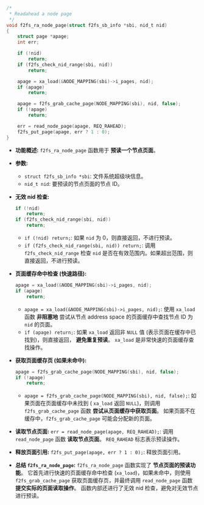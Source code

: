 ```c
/*
 * Readahead a node page
 */
void f2fs_ra_node_page(struct f2fs_sb_info *sbi, nid_t nid)
{
	struct page *apage;
	int err;

	if (!nid)
		return;
	if (f2fs_check_nid_range(sbi, nid))
		return;

	apage = xa_load(&NODE_MAPPING(sbi)->i_pages, nid);
	if (apage)
		return;

	apage = f2fs_grab_cache_page(NODE_MAPPING(sbi), nid, false);
	if (!apage)
		return;

	err = read_node_page(apage, REQ_RAHEAD);
	f2fs_put_page(apage, err ? 1 : 0);
}
```

*   **功能概述:** `f2fs_ra_node_page` 函数用于 **预读一个节点页面**。

*   **参数:**
    *   `struct f2fs_sb_info *sbi`: 文件系统超级块信息。
    *   `nid_t nid`:  要预读的节点页面的节点 ID。

*   **无效 nid 检查:**
    ```c
    if (!nid)
        return;
    if (f2fs_check_nid_range(sbi, nid))
        return;
    ```
    *   `if (!nid) return;`:  如果 `nid` 为 0，则直接返回，不进行预读。
    *   `if (f2fs_check_nid_range(sbi, nid)) return;`:  调用 `f2fs_check_nid_range` 检查 `nid` 是否在有效范围内。如果超出范围，则直接返回，不进行预读。

*   **页面缓存命中检查 (快速路径):**
    ```c
    apage = xa_load(&NODE_MAPPING(sbi)->i_pages, nid);
    if (apage)
        return;
    ```
    *   `apage = xa_load(&NODE_MAPPING(sbi)->i_pages, nid);`:  使用 `xa_load` 函数 **非阻塞地** 尝试从节点 address space 的页面缓存中查找节点 ID 为 `nid` 的页面。
    *   `if (apage) return;`:  如果 `xa_load` 返回非 `NULL` 值 (表示页面在缓存中已找到)，则直接返回， **避免重复预读**。  `xa_load` 是非常快速的页面缓存查找操作。

*   **获取页面缓存页 (如果未命中):**
    ```c
    apage = f2fs_grab_cache_page(NODE_MAPPING(sbi), nid, false);
    if (!apage)
        return;
    ```
    *   `apage = f2fs_grab_cache_page(NODE_MAPPING(sbi), nid, false);`:  如果页面在页面缓存中未找到 ( `xa_load` 返回 `NULL`)，则调用 `f2fs_grab_cache_page` 函数 **尝试从页面缓存中获取页面**。  如果页面不在缓存中，`f2fs_grab_cache_page` 可能会分配新的页面。

*   **读取节点页面:**  `err = read_node_page(apage, REQ_RAHEAD);`:  调用 `read_node_page` 函数 **读取节点页面**。  `REQ_RAHEAD` 标志表示预读操作。

*   **释放页面引用:**  `f2fs_put_page(apage, err ? 1 : 0);`:  释放页面引用。

*   **总结 `f2fs_ra_node_page`:**  `f2fs_ra_node_page` 函数实现了 **节点页面的预读功能**。  它首先进行快速的页面缓存命中检查 (`xa_load`)，如果未命中，则使用 `f2fs_grab_cache_page` 获取页面缓存页，并最终调用 `read_node_page` 函数 **提交实际的页面读取操作**。  函数内部还进行了无效 nid 检查，避免对无效节点进行预读。
